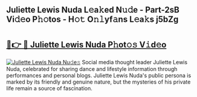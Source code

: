 ## Juliette Lewis Nuda L𝚎a𝚔ed N𝚞𝚍e - Part-2sB Vi𝚍𝚎o P𝚑𝚘tos - H𝚘𝚝 O𝚗𝚕yf𝚊ns L𝚎a𝚔s j5bZg

# <h2><a href="http://kf351a.oniu.top/?m=Juliette+Lewis+Nuda">🔗👉 🔴 Juliette Lewis Nuda P𝚑ot𝚘𝚜 V𝚒d𝚎o</a></h2>

[![Juliette Lewis Nuda Nu𝚍e𝚜](https://i.imgur.com/0qMVB7G.gif)](http://kf351a.oniu.top/?m=Juliette+Lewis+Nuda)
Social media thought leader Juliette Lewis Nuda, celebrated for sharing dance and lifestyle information through performances and personal blogs. Juliette Lewis Nuda's public persona is marked by its friendly and genuine nature, but the mysteries of his private life remain a source of fascination.  
